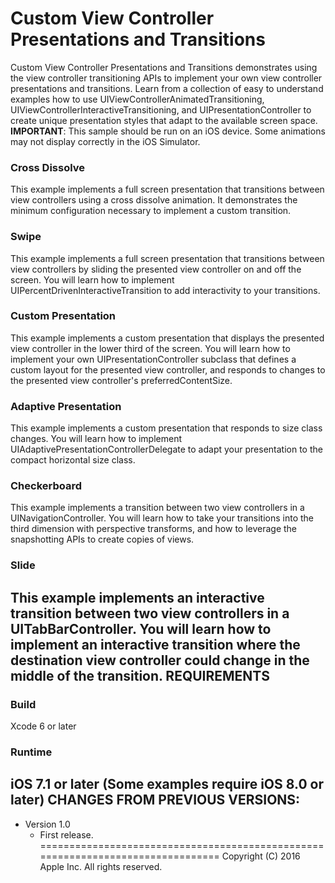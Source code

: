 # Custom View Controller Presentations and Transitions
Custom View Controller Presentations and Transitions demonstrates using the view controller transitioning APIs to implement your own view controller presentations and transitions.  Learn from a collection of easy to understand examples how to use UIViewControllerAnimatedTransitioning, UIViewControllerInteractiveTransitioning, and UIPresentationController to create unique presentation styles that adapt to the available screen space.
**IMPORTANT**: This sample should be run on an iOS device. Some animations may not display correctly in the iOS Simulator.
### Cross Dissolve ###
This example implements a full screen presentation that transitions between view controllers using a cross dissolve animation.  It demonstrates the minimum configuration necessary to implement a custom transition.
### Swipe ###
This example implements a full screen presentation that transitions between view controllers by sliding the presented view controller on and off the screen.  You will learn how to implement UIPercentDrivenInteractiveTransition to add interactivity to your transitions.
### Custom Presentation ###
This example implements a custom presentation that displays the presented view controller in the lower third of the screen.  You will learn how to implement your own UIPresentationController subclass that defines a custom layout for the presented view controller, and responds to changes to the presented view controller's preferredContentSize.
### Adaptive Presentation ###
This example implements a custom presentation that responds to size class changes.  You will learn how to implement UIAdaptivePresentationControllerDelegate to adapt your presentation to the compact horizontal size class.
### Checkerboard ###
This example implements a transition between two view controllers in a UINavigationController.  You will learn how to take your transitions into the third dimension with perspective transforms, and how to leverage the snapshotting APIs to create copies of views.
### Slide ###
This example implements an interactive transition between two view controllers in a UITabBarController.  You will learn how to implement an interactive transition where the destination view controller could change in the middle of the transition.
REQUIREMENTS
--------------------------------------------------------------------------------
### Build ###
Xcode 6 or later
### Runtime ###
iOS 7.1 or later (Some examples require iOS 8.0 or later)
CHANGES FROM PREVIOUS VERSIONS:
--------------------------------------------------------------------------------
+ Version 1.0 
    - First release.
================================================================================
Copyright (C) 2016 Apple Inc. All rights reserved.
